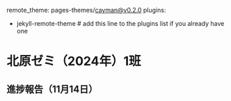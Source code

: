 remote_theme: pages-themes/cayman@v0.2.0
plugins:
- jekyll-remote-theme # add this line to the plugins list if you already have one

# 北原ゼミ（2024年）1班

## 進捗報告（11月14日）
